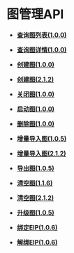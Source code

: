 # 图管理API<a name="ges_03_0015"></a>

-   **[查询图列表\(1.0.0\)](查询图列表(1-0-0).md)**  

-   **[查询图详情\(1.0.0\)](查询图详情(1-0-0).md)**  

-   **[创建图\(1.0.0\)](创建图(1-0-0).md)**  

-   **[创建图\(2.1.2\)](创建图(2-1-2).md)**  

-   **[关闭图\(1.0.0\)](关闭图(1-0-0).md)**  

-   **[启动图\(1.0.0\)](启动图(1-0-0).md)**  

-   **[删除图\(1.0.0\)](删除图(1-0-0).md)**  

-   **[增量导入图\(1.0.5\)](增量导入图(1-0-5).md)**  

-   **[增量导入图\(2.1.2\)](增量导入图(2-1-2).md)**  

-   **[导出图\(1.0.5\)](导出图(1-0-5).md)**  

-   **[清空图\(1.1.6\)](清空图(1-1-6).md)**  

-   **[清空图\(2.1.2\)](清空图(2-1-2).md)**  

-   **[升级图\(1.0.5\)](升级图(1-0-5).md)**  

-   **[绑定EIP\(1.0.6\)](绑定eip(1-0-6).md)**  

-   **[解绑EIP\(1.0.6\)](解绑eip(1-0-6).md)**  


